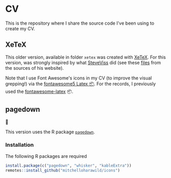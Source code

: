 # CV

This is the repository where I share the source code I've been using to create my CV. 


## XeTeX

This older version, available in folder `xetex` was created with [XeTeX](https://en.wikipedia.org/wiki/XeTeX). For this version, was strongly inspired by what
[SteveViss](https://github.com/SteveViss) did (see these
[files](https://github.com/SteveViss/steveviss.github.com/tree/dev/public/_cv)
from the sources of his website).

Note that I use Font Awesome's icons in my CV (to improve the visual grepping!)
via the [fontawesome5 Latex :package:](https://www.ctan.org/pkg/fontawesome5).
For the records, I previously used the
[fontawesome-latex](https://github.com/xdanaux/fontawesome-latex) :package:.



## pagedown

:construction:

This version uses the R package [`pagedown`](https://CRAN.R-project.org/package=pagedown).


### Installation

The following R packages are required

```R
install.package(c("pagedown", "whisker", "kableExtra"))
remotes::install_github("mitchelloharawild/icons")
```